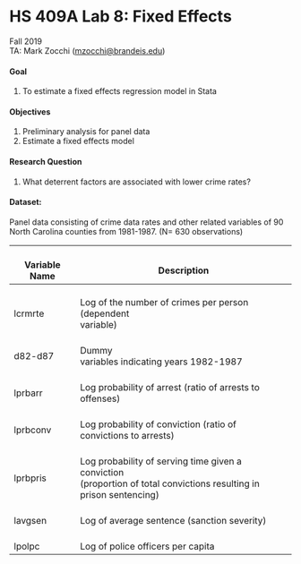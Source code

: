 # HS 409A Lab 8: Fixed Effects
Fall 2019  
TA: Mark Zocchi (mzocchi@brandeis.edu)

#### Goal
1. To estimate a fixed effects regression model in Stata

#### Objectives
1. Preliminary analysis for panel data
2. Estimate a fixed effects model

#### Research Question
1. What deterrent factors are associated with lower crime rates?

#### Dataset:
Panel data consisting of crime data rates and other related variables of 90 North Carolina counties from 1981-1987. (N= 630 observations)  

| <br>  Variable Name<br>   | <br>  Description<br>                                                                                                                 |
|---------------------------|---------------------------------------------------------------------------------------------------------------------------------------|
| <br>  lcrmrte  <br>       | <br>  Log of the number of crimes per person (dependent<br>  variable)<br>                                                            |
| <br>  d82-d87<br>         | <br>  Dummy<br>  variables indicating years 1982-1987<br>                                                                             |
| <br>  lprbarr<br>         | <br>  Log probability of arrest (ratio of arrests to<br>  offenses)<br>                                                               |
| <br>  lprbconv<br>        | <br>  Log probability of conviction (ratio of<br>  convictions to arrests)<br>                                                        |
| <br>  lprbpris<br>        | <br>  Log probability of serving time given a conviction<br>  (proportion of total convictions resulting in prison sentencing) <br>   |
| <br>  lavgsen<br>         | <br>  Log of average sentence (sanction severity)<br>                                                                                 |
| <br>  lpolpc<br>          | <br>  Log of police officers per capita<br> 
